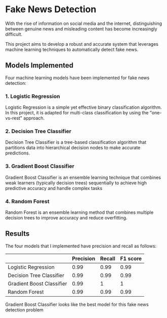# Fake News Detection
With the rise of information on social media and the internet, distinguishing between genuine news and misleading content has become increasingly difficult. 

This project aims to develop a robust and accurate system that leverages machine learning techniques to automatically detect fake news. 

## Models Implemented

Four machine learning models have been implemented for fake news detection:

### 1. Logistic Regression

Logistic Regression is a simple yet effective binary classification algorithm. In this project, it is adapted for multi-class classification by using the "one-vs-rest" approach.

### 2. Decision Tree Classifier

Decision Tree Classifier is a tree-based classification algorithm that partitions data into hierarchical decision nodes to make accurate predictions.

### 3. Gradient Boost Classifier

Gradient Boost Classifier is an ensemble learning technique that combines weak learners (typically decision trees) sequentially to achieve high predictive accuracy and handle complex tasks

### 4. Random Forest

Random Forest is an ensemble learning method that combines multiple decision trees to improve accuracy and reduce overfitting.

## Results

The four models that I implemented have precision and recall as follows:

|  | Precision | Recall | F1 score |
| --- | --- | --- | --- |
| Logistic Regression | 0.99 | 0.99 | 0.99 |
| Decision Tree Classifier | 0.99 | 0.99 | 0.99 |
| Gradient Boost Classifier | 0.99 | 1 | 1 |
| Random Forest | 0.99 | 0.99 | 0.99 |

Gradient Boost Classifier looks like the best model for this fake news detection problem
